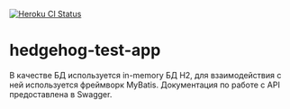 [![Heroku CI Status](https://hedgehog-test-app.herokuapp.com/last.svg)](https://dashboard.heroku.com/pipelines/645c5002-7bef-4608-b41d-34275a51ca6a/tests)
# hedgehog-test-app

 В качестве БД используется in-memory БД H2, для взаимодействия с ней используется фреймворк MyBatis. Документация по работе с API предоставлена в Swagger.
